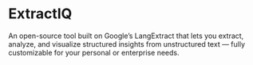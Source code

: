 # ExtractIQ
An open-source tool built on Google’s LangExtract that lets you extract, analyze, and visualize structured insights from unstructured text — fully customizable for your personal or enterprise needs.
